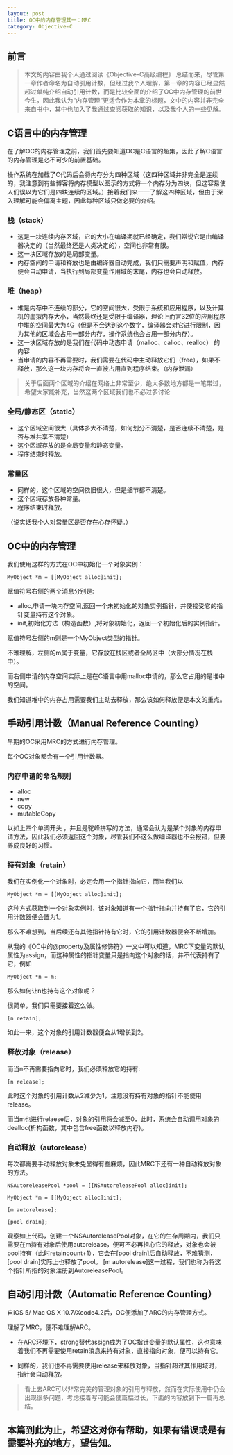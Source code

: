 ```yaml
---
layout: post
title: OC中的内存管理其一：MRC
category: Objective-C
---
```


## 前言
> 本文的内容由我个人通过阅读《Objective-C高级编程》 总结而来，尽管第一章作者命名为自动引用计数，但经过我个人理解，第一章的内容已经显然超过单纯介绍自动引用计数，而是比较全面的介绍了OC中内存管理的前世今生，因此我认为“内存管理”更适合作为本章的标题，文中的内容并非完全来自书中，其中也加入了我通过查阅获取的知识，以及我个人的一些见解。

## C语言中的内存管理

在了解OC的内存管理之前，我们首先要知道OC是C语言的超集，因此了解C语言的内存管理是必不可少的前置基础。

操作系统在加载了C代码后会将内存分为四种区域（这四种区域并非完全是连续的，我注意到有些博客将内存模型以图示的方式将一个内存分为四块，但这容易使人们误以为它们是四块连续的区域。）接着我们来一一了解这四种区域，但由于深入理解可能会偏离主题，因此每种区域只做必要的介绍。

### 栈（stack）

+ 这是一块连续内存区域，它的大小在编译期就已经确定，我们常说它是由编译器决定的（当然最终还是人类决定的），空间也非常有限。
+ 这一块区域存放的是局部变量。
+ 内存空间的申请和释放也是由编译器自动完成，我们只需要声明和赋值，内存便会自动申请，当执行到局部变量作用域的末尾，内存也会自动释放。

### 堆（heap）

+ 堆是内存中不连续的部分，它的空间很大，受限于系统和应用程序，以及计算机的虚拟内存大小，当然最终还是受限于编译器，理论上而言32位的应用程序中堆的空间最大为4G（但是不会达到这个数字，编译器会对它进行限制，因为其他的区域会占用一部分内存，操作系统也会占用一部分内存）。
+ 这一块区域存放的是我们在代码中动态申请（malloc、calloc、realloc）
的内容
+ 当申请的内容不再需要时，我们需要在代码中主动释放它们（free），如果不释放，那么这一块内存将会一直被占用直到程序结束。（内存泄漏）


> 关于后面两个区域的介绍在网络上非常至少，绝大多数地方都是一笔带过，希望大家能补充，当然这两个区域我们也不必过多讨论

### 全局/静态区（static）

+ 这个区域空间很大（具体多大不清楚，如何划分不清楚，是否连续不清楚，是否与堆共享不清楚）
+ 这个区域存放的是全局变量和静态变量。
+ 程序结束时释放。

### 常量区

+ 同样的，这个区域的空间依旧很大，但是细节都不清楚。
+ 这个区域存放各种常量。
+ 程序结束时释放。

（说实话我个人对常量区是否存在心存怀疑。）

## OC中的内存管理

我们使用这样的方式在OC中初始化一个对象实例：

```
MyObject *m = [[MyObject alloc]init];
```

赋值符号右侧的两个消息分别是:

+ alloc,申请一块内存空间,返回一个未初始化的对象实例指针，并使接受它的指针变量持有这个对象。
+ init,初始化方法（构造函数）,将对象初始化，返回一个初始化后的实例指针。

赋值符号左侧的m则是一个MyObject类型的指针。

不难理解，左侧的m属于变量，它存放在栈区或者全局区中（大部分情况在栈中）。

而右侧申请的内存空间实际上是在C语言中用malloc申请的，那么它占用的是堆中的空间。

我们知道堆中的内存占用需要我们主动去释放，那么该如何释放便是本文的重点。

## 手动引用计数（Manual Reference Counting）

早期的OC采用MRC的方式进行内存管理。

每个OC对象都会有一个引用计数器。

### 内存申请的命名规则

+ alloc
+ new
+ copy
+ mutableCopy

以如上四个单词开头 ，并且是驼峰拼写的方法，通常会认为是某个对象的内存申请方法，因此我们必须返回这个对象，尽管我们不这么做编译器也不会报错，但要养成良好的习惯。

### 持有对象（retain）

我们在实例化一个对象时，必定会用一个指针指向它，而当我们以

```
MyObject *m = [[MyObject alloc]init];
```

这种方式获取到一个对象实例时，该对象知道有一个指针指向并持有了它，它的引用计数器便会置为1。

那么不难想到，当后续还有其他指针持有它时，它的引用计数器便会不断增加。

从我的《OC中的@property及属性修饰符》一文中可以知道，MRC下变量的默认属性为assign，而这种属性的指针变量只是指向这个对象的话，并不代表持有了它，例如

```
MyObject *n = m;
```

那么如何让n也持有这个对象呢？

很简单，我们只需要接着这么做。

```
[n retain];
```

如此一来，这个对象的引用计数器便会从1增长到2。

### 释放对象（release）

而当n不再需要指向它时，我们必须释放它的持有:

```
[n release];
```

此时这个对象的引用计数从2减少为1，注意没有持有对象的指针不能使用release。

而当m也进行relaese后，对象的引用将会减至0，此时，系统会自动调用对象的dealloc(析构函数，其中包含free函数以释放内存)。

### 自动释放（autorelease）

每次都需要手动释放对象未免显得有些麻烦，因此MRC下还有一种自动释放对象的方法。

```
NSAutoreleasePool *pool = [[NSAutoreleasePool alloc]init];

MyObject *m = [[MyObject alloc]init];

[m autorelease];

[pool drain];
```

观察如上代码，创建一个NSAutoreleasePool对象，在它的生存周期内，我们只需要在m持有对象后使用autorelease，便可不必再担心它的释放，对象也会被pool持有（此时retaincount+1），它会在[pool drain]后自动释放，不难猜测，[pool drain]实际上也释放了pool。
[m autorelease]这一过程，我们也称为将这个指针所指的对象注册到AutoreleasePool。


## 自动引用计数（Automatic Reference Counting）

自iOS 5/ Mac OS X 10.7/Xcode4.2后，OC便添加了ARC的内存管理方式。

理解了MRC，便不难理解ARC。

+ 在ARC环境下，strong替代assign成为了OC指针变量的默认属性，这也意味着我们不再需要使用retain消息来持有对象，直接指向对象，便可以持有它。

+ 同样的，我们也不再需要使用release来释放对象，当指针超过其作用域时，指针会自动释放。

> 看上去ARC可以非常完美的管理对象的引用与释放，然而在实际使用中仍会出现很多问题，考虑接着写可能会使篇幅过长，下面的内容放到下一篇再总结。

## 本篇到此为止，希望这对你有帮助，如果有错误或是有需要补充的地方，望告知。





